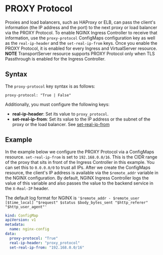 # PROXY Protocol

Proxies and load balancers, such as HAProxy or ELB, can pass the client's information (the IP address and the port) to the next proxy or load balancer via the PROXY Protocol. To enable NGINX Ingress Controller to receive that information, use the `proxy-protocol` ConfigMaps configuration key as well as the `real-ip-header` and the `set-real-ip-from` keys. Once you enable the PROXY Protocol, it is enabled for every Ingress and VirtualServer resource.
**NOTE** TransportServer resource supports PROXY Protocol only when TLS Passthrough is enabled for the Ingress Controller.
 
## Syntax

The `proxy-protocol` key syntax is as follows:
```
proxy-protocol: "True | False"
```

Additionally, you must configure the following keys:
* **real-ip-header**: Set its value to `proxy_protocol`.
* **set-real-ip-from**: Set its value to the IP address or the subnet of the proxy or the load balancer. See [set-real-ip-from](https://nginx.org/en/docs/http/ngx_http_realip_module.html#set_real_ip_from)

## Example

In the example below we configure the PROXY Protocol via a ConfigMaps resource. `set-real-ip-from` is set to `192.168.0.0/16`. This is the CIDR range of the proxy that sits in front of the Ingress Controller in this example. You can set this to `0.0.0.0/0` to trust all IPs.
After we create the ConfigMaps resource, the client's IP address is available via the `$remote_addr` variable in the NGINX configuration.
By default, NGINX Ingress Controller logs the value of this variable and also passes the value to the backend service in the `X-Real-IP` header.

The default log format for NGINX is `'$remote_addr - $remote_user [$time_local] "$request" $status $body_bytes_sent "$http_referer" "$http_user_agent"'`

```yaml
kind: ConfigMap
apiVersion: v1
metadata:
  name: nginx-config
data:
  proxy-protocol: "True"
  real-ip-header: "proxy_protocol"
  set-real-ip-from: "192.168.0.0/16"
```
